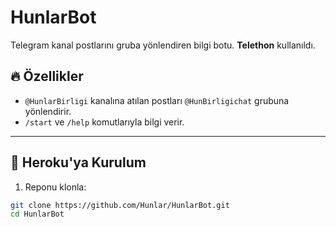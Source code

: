 # HunlarBot

Telegram kanal postlarını gruba yönlendiren bilgi botu. **Telethon** kullanıldı.

## 🔥 Özellikler
- `@HunlarBirligi` kanalına atılan postları `@HunBirligichat` grubuna yönlendirir.
- `/start` ve `/help` komutlarıyla bilgi verir.

---

## 🚀 Heroku'ya Kurulum
1. Reponu klonla:
```bash
git clone https://github.com/Hunlar/HunlarBot.git
cd HunlarBot
